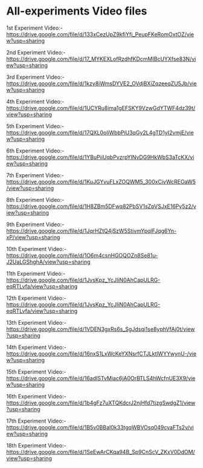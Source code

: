 # All-experiments Video files

1st Experiment Video:- https://drive.google.com/file/d/133xCezUpZ9kfiYfj_PeupFKeRomOxtOZ/view?usp=sharing

2nd Experiment Video:- https://drive.google.com/file/d/17_MYKEXLofRzdhfKDcmMIBcUYXfse83N/view?usp=sharing

3rd Experiment Video:- https://drive.google.com/file/d/1kzy8iWmsDYVE2_OVdjBXiZqzeeqZU5Jb/view?usp=sharing

4th Experiment Video:- https://drive.google.com/file/d/1UCYRu8ima1gEFSKY9VzwGdYTWF4dz39t/view?usp=sharing

5th Experiment Video:- https://drive.google.com/file/d/17QXL0oliWbbPiU3qGy2L4gTD1yI2vmjE/view?usp=sharing

6th Experiment Video:- https://drive.google.com/file/d/1YBuPiiUqbPvzrpYINvDG9HkWbS3aTcKX/view?usp=sharing

7th Experiment Video:- https://drive.google.com/file/d/1KuJGYvuFLxZOQWM5_300xCivWcREOaW5/view?usp=sharing

8th Experiment Video:- https://drive.google.com/file/d/1H8ZBm5DFwq82PbSV1sZpVSJxE16Py5z2/view?usp=sharing

9th Experiment Video:- https://drive.google.com/file/d/1JqrHZtQ4jSzW5StivmYpqlFJqg6Yn-xP/view?usp=sharing

10th Experiment Video:- https://drive.google.com/file/d/1O6m4csnHGOQOZn8Se81u-J2UaLGShghA/view?usp=sharing

11th Experiment Video:- https://drive.google.com/file/d/1JvsKpz_YcJIiN0AhCapULRG-eqRTLvfa/view?usp=sharing

12th Experiment Video:- https://drive.google.com/file/d/1JvsKpz_YcJIiN0AhCapULRG-eqRTLvfa/view?usp=sharing

13th Experiment Video:- https://drive.google.com/file/d/1VDEN3gxRs6s_SgJdsqi1se8yphVfAj0t/view?usp=sharing

14th Experiment Video:- https://drive.google.com/file/d/16nxS1LxWcKeYXNsrfCTJLktlWYYwynU-/view?usp=sharing

15th Experiment Video:- https://drive.google.com/file/d/16adISTvMiac6jA0OrBTLS4hWcfnUE3X9/view?usp=sharing

16th Experiment Video:- https://drive.google.com/file/d/1b4gFz7uXTQKdcrJ2njHfd7tjzgSwdgZ1/view?usp=sharing

17th Experiment Video:- https://drive.google.com/file/d/1B5v0BBaI0k33tgqWBVOsq049cyaFTs2v/view?usp=sharing

18th Experiment Video:- https://drive.google.com/file/d/1SeEwArCKqa94B_Sp9CnScV_ZKxV0DdOM/view?usp=sharing
